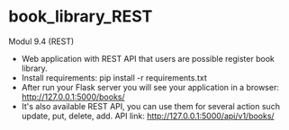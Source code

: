 # book_library_REST
Modul 9.4 (REST)

* Web application with REST API that users are possible register book library.
* Install requirements: pip install -r requirements.txt
* After run your Flask server you will see your application in a browser: http://127.0.0.1:5000/books/
* It's also available REST API, you can use them for several action such update, put, delete, add. API link: http://127.0.0.1:5000/api/v1/books/
